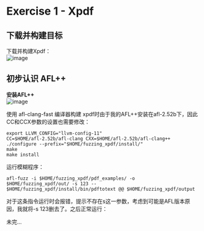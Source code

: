 Exercise 1 - Xpdf
==
下载并构建目标
-
下载并构建Xpdf：<br>
![image](https://github.com/xhsy0314/Task/assets/84487619/04575ea4-2ca3-4de4-81fb-38013a3a8655)<br>

初步认识 AFL++
-


**安装AFL++**
<br>
![image](https://github.com/xhsy0314/Task/assets/84487619/254f9a09-2b03-4328-accc-1db8769fe168)<br>

使用 afl-clang-fast 编译器构建 xpdf时由于我的AFL++安装在afl-2.52b下，因此CC和CCX参数的设置也需要修改：<br>

```
export LLVM_CONFIG="llvm-config-11"
CC=$HOME/afl-2.52b/afl-clang CXX=$HOME/afl-2.52b/afl-clang++ ./configure --prefix="$HOME/fuzzing_xpdf/install/"
make
make install
```
运行模糊程序：<br>
```
afl-fuzz -i $HOME/fuzzing_xpdf/pdf_examples/ -o $HOME/fuzzing_xpdf/out/ -s 123 -- $HOME/fuzzing_xpdf/install/bin/pdftotext @@ $HOME/fuzzing_xpdf/output
```
对于这条指令运行时会报错，提示不存在s这一参数，考虑到可能是AFL版本原因，我就将-s 123删去了。之后正常运行：<br>

未完...
